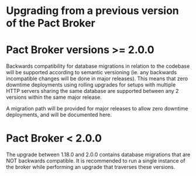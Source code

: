 # Upgrading from a previous version of the Pact Broker

# Pact Broker versions >= 2.0.0

Backwards compatibility for database migrations in relation to the codebase will be supported according to semantic versioning (ie. any backwards incompatible changes will be done in major releases). This means that zero downtime deployments using rolling upgrades for setups with multiple HTTP servers sharing the same database are supported between any 2 versions within the same major release.

A migration path will be provided for major releases to allow zero downtime deployments, and will be documented here.

# Pact Broker < 2.0.0

The upgrade between 1.18.0 and 2.0.0 contains database migrations that are NOT backwards compatible. It is recommended to run a single instance of the broker while performing an upgrade that traverses these versions.
